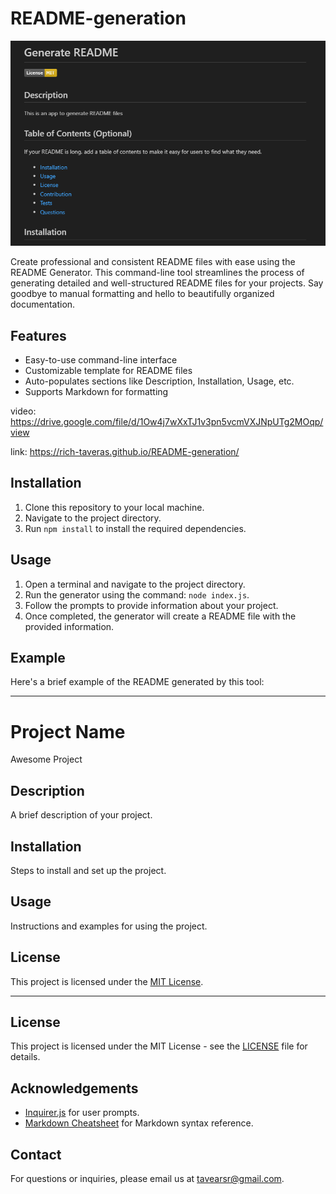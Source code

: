 # README-generation

![Project Preview](./assets/images/Screenshot%202023-08-17%20054432.png)

Create professional and consistent README files with ease using the README Generator. This command-line tool streamlines the process of generating detailed and well-structured README files for your projects. Say goodbye to manual formatting and hello to beautifully organized documentation.

## Features

- Easy-to-use command-line interface
- Customizable template for README files
- Auto-populates sections like Description, Installation, Usage, etc.
- Supports Markdown for formatting

video: https://drive.google.com/file/d/1Ow4j7wXxTJ1v3pn5vcmVXJNpUTg2MOqp/view

link: https://rich-taveras.github.io/README-generation/

## Installation

1. Clone this repository to your local machine.
2. Navigate to the project directory.
3. Run `npm install` to install the required dependencies.

## Usage

1. Open a terminal and navigate to the project directory.
2. Run the generator using the command: `node index.js`.
3. Follow the prompts to provide information about your project.
4. Once completed, the generator will create a README file with the provided information.

## Example

Here's a brief example of the README generated by this tool:

---

# Project Name

Awesome Project

## Description

A brief description of your project.

## Installation

Steps to install and set up the project.

## Usage

Instructions and examples for using the project.

## License

This project is licensed under the [MIT License](LICENSE).

---

## License

This project is licensed under the MIT License - see the [LICENSE](LICENSE) file for details.

## Acknowledgements

- [Inquirer.js](https://www.npmjs.com/package/inquirer) for user prompts.
- [Markdown Cheatsheet](https://www.markdownguide.org/cheat-sheet/) for Markdown syntax reference.

## Contact

For questions or inquiries, please email us at tavearsr@gmail.com.


